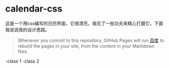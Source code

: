 calendar-css
===

这是一个用css编写的日历界面，它很漂亮，我花了一些功夫来精心打磨它，下面我说说我的设计思路。

>Whenever you commit to this repository, GitHub Pages will run [百度](https://www.baidu.com/) to rebuild the pages in your site, from the content in your Markdown files.

-class 1
-class 2




